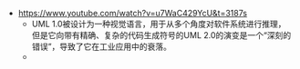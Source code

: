 - https://www.youtube.com/watch?v=u7WaC429YcU&t=3187s
	- UML 1.0被设计为一种视觉语言，用于从多个角度对软件系统进行推理，但是它向带有精确、复杂的代码生成符号的UML 2.0的演变是一个“深刻的错误”，导致了它在工业应用中的衰落。
	-